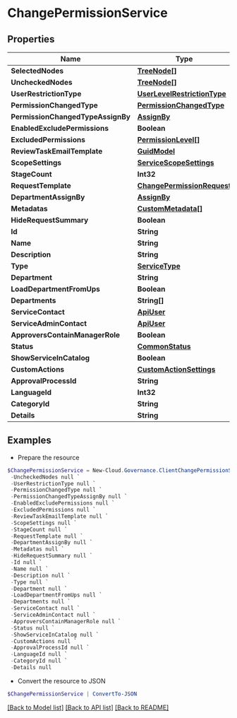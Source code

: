 # ChangePermissionService
## Properties

Name | Type | Description | Notes
------------ | ------------- | ------------- | -------------
**SelectedNodes** | [**TreeNode[]**](TreeNode.md) |  | [optional] 
**UncheckedNodes** | [**TreeNode[]**](TreeNode.md) |  | [optional] 
**UserRestrictionType** | [**UserLevelRestrictionType**](UserLevelRestrictionType.md) |  | [optional] 
**PermissionChangedType** | [**PermissionChangedType**](PermissionChangedType.md) |  | [optional] 
**PermissionChangedTypeAssignBy** | [**AssignBy**](AssignBy.md) |  | [optional] 
**EnabledExcludePermissions** | **Boolean** |  | [optional] 
**ExcludedPermissions** | [**PermissionLevel[]**](PermissionLevel.md) |  | [optional] 
**ReviewTaskEmailTemplate** | [**GuidModel**](GuidModel.md) |  | [optional] 
**ScopeSettings** | [**ServiceScopeSettings**](ServiceScopeSettings.md) |  | [optional] 
**StageCount** | **Int32** |  | [optional] 
**RequestTemplate** | [**ChangePermissionRequest**](ChangePermissionRequest.md) |  | [optional] 
**DepartmentAssignBy** | [**AssignBy**](AssignBy.md) |  | [optional] 
**Metadatas** | [**CustomMetadata[]**](CustomMetadata.md) |  | [optional] 
**HideRequestSummary** | **Boolean** |  | [optional] 
**Id** | **String** |  | [optional] 
**Name** | **String** |  | [optional] 
**Description** | **String** |  | [optional] 
**Type** | [**ServiceType**](ServiceType.md) |  | [optional] 
**Department** | **String** |  | [optional] 
**LoadDepartmentFromUps** | **Boolean** |  | [optional] 
**Departments** | **String[]** |  | [optional] 
**ServiceContact** | [**ApiUser**](ApiUser.md) |  | [optional] 
**ServiceAdminContact** | [**ApiUser**](ApiUser.md) |  | [optional] 
**ApproversContainManagerRole** | **Boolean** |  | [optional] 
**Status** | [**CommonStatus**](CommonStatus.md) |  | [optional] 
**ShowServiceInCatalog** | **Boolean** |  | [optional] 
**CustomActions** | [**CustomActionSettings**](CustomActionSettings.md) |  | [optional] 
**ApprovalProcessId** | **String** |  | [optional] 
**LanguageId** | **Int32** |  | [optional] 
**CategoryId** | **String** |  | [optional] 
**Details** | **String** |  | [optional] 

## Examples

- Prepare the resource
```powershell
$ChangePermissionService = New-Cloud.Governance.ClientChangePermissionService  -SelectedNodes null `
 -UncheckedNodes null `
 -UserRestrictionType null `
 -PermissionChangedType null `
 -PermissionChangedTypeAssignBy null `
 -EnabledExcludePermissions null `
 -ExcludedPermissions null `
 -ReviewTaskEmailTemplate null `
 -ScopeSettings null `
 -StageCount null `
 -RequestTemplate null `
 -DepartmentAssignBy null `
 -Metadatas null `
 -HideRequestSummary null `
 -Id null `
 -Name null `
 -Description null `
 -Type null `
 -Department null `
 -LoadDepartmentFromUps null `
 -Departments null `
 -ServiceContact null `
 -ServiceAdminContact null `
 -ApproversContainManagerRole null `
 -Status null `
 -ShowServiceInCatalog null `
 -CustomActions null `
 -ApprovalProcessId null `
 -LanguageId null `
 -CategoryId null `
 -Details null
```

- Convert the resource to JSON
```powershell
$ChangePermissionService | ConvertTo-JSON
```

[[Back to Model list]](../README.md#documentation-for-models) [[Back to API list]](../README.md#documentation-for-api-endpoints) [[Back to README]](../README.md)

